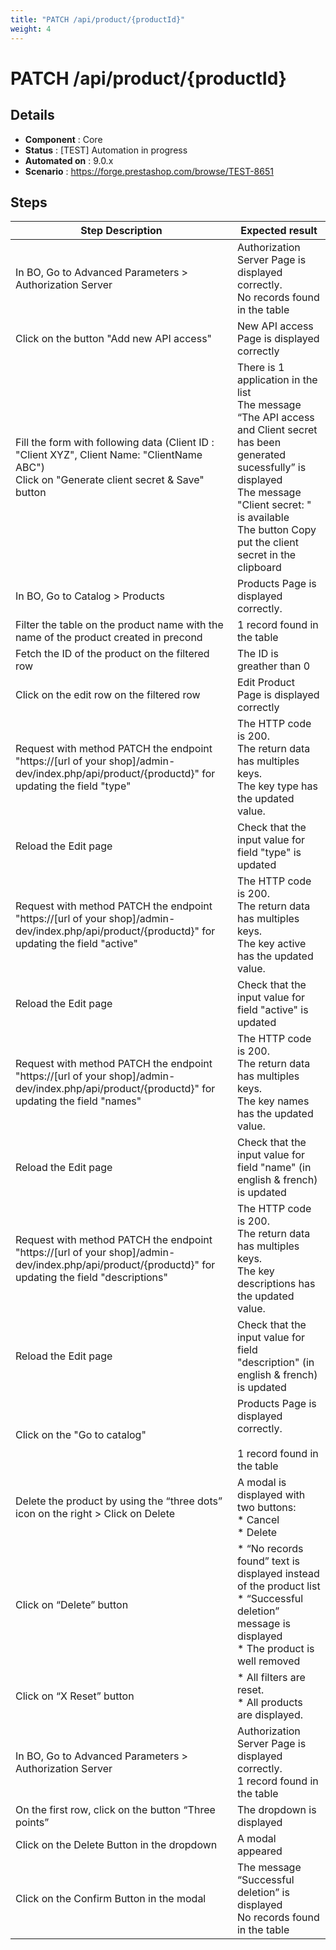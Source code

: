 ```yaml
---
title: "PATCH /api/product/{productId}"
weight: 4
---
```


# PATCH /api/product/{productId}
## Details
* **Component** : Core
* **Status** : [TEST] Automation in progress
* **Automated on** : 9.0.x
* **Scenario** : https://forge.prestashop.com/browse/TEST-8651

## Steps
| Step Description | Expected result |
| ----- | ----- |
| In BO, Go to Advanced Parameters > Authorization Server | Authorization Server Page is displayed correctly.<br>No records found in the table |
| Click on the button "Add new API access" | New API access Page is displayed correctly |
| Fill the form with following data (Client ID : "Client XYZ", Client Name: "ClientName ABC")<br>Click on "Generate client secret & Save" button | There is 1 application in the list<br>The message “The API access and Client secret has been generated sucessfully” is displayed<br>The message "Client secret: " is available<br>The button Copy put the client secret in the clipboard |
| In BO, Go to Catalog > Products | Products Page is displayed correctly. |
| Filter the table on the product name with the name of the product created in precond | 1 record found in the table |
| Fetch the ID of the product on the filtered row | The ID is greather than 0 |
| Click on the edit row on the filtered row | Edit Product Page is displayed correctly |
| Request with method PATCH the endpoint "https://[url of your shop]/admin-dev/index.php/api/product/\{productd}" for updating the field "type" | The HTTP code is 200.<br>The return data has multiples keys.<br>The key type has the updated value. |
| Reload the Edit page | Check that the input value for field "type" is updated |
| Request with method PATCH the endpoint "https://[url of your shop]/admin-dev/index.php/api/product/\{productd}" for updating the field "active" | The HTTP code is 200.<br>The return data has multiples keys.<br>The key active has the updated value. |
| Reload the Edit page | Check that the input value for field "active" is updated |
| Request with method PATCH the endpoint "https://[url of your shop]/admin-dev/index.php/api/product/\{productd}" for updating the field "names" | The HTTP code is 200.<br>The return data has multiples keys.<br>The key names has the updated value. |
| Reload the Edit page | Check that the input value for field "name" (in english & french) is updated |
| Request with method PATCH the endpoint "https://[url of your shop]/admin-dev/index.php/api/product/\{productd}" for updating the field "descriptions" | The HTTP code is 200.<br>The return data has multiples keys.<br>The key descriptions has the updated value. |
| Reload the Edit page | Check that the input value for field "description" (in english & french) is updated |
| Click on the "Go to catalog" | Products Page is displayed correctly.<br><br>1 record found in the table |
| Delete the product by using the “three dots” icon on the right > Click on Delete | A modal is displayed with two buttons:<br>* Cancel<br>* Delete |
| Click on “Delete” button | * “No records found” text is displayed instead of the product list<br>* “Successful deletion” message is displayed<br>* The product is well removed |
| Click on “X Reset” button | * All filters are reset.<br>* All products are displayed. |
| In BO, Go to Advanced Parameters > Authorization Server | Authorization Server Page is displayed correctly.<br>1 record found in the table |
| On the first row, click on the button “Three points” | The dropdown is displayed |
| Click on the Delete Button in the dropdown | A modal appeared |
| Click on the Confirm Button in the modal | The message “Successful deletion” is displayed<br>No records found in the table |
